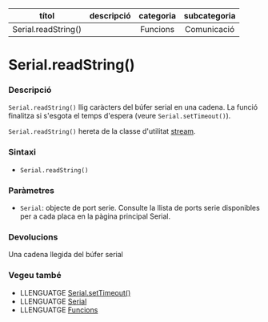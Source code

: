 
| títol | descripció   | categoria  | subcategoria        |
| :---: | :----------: | :--------: | :-----------------: |
| Serial.readString() | | Funcions | Comunicació |

# Serial.readString()

### Descripció

`Serial.readString()` llig caràcters del búfer serial en una cadena. La funció finalitza si s'esgota el temps d'espera (veure `Serial.setTimeout()`).

`Serial.readString()` hereta de la classe d'utilitat [stream](../Stream.md).

### Sintaxi

*  `Serial.readString()`

### Paràmetres

*  `Serial`: objecte de port serie. Consulte la llista de ports serie disponibles per a cada placa en la pàgina principal Serial.

### Devolucions

Una cadena llegida del búfer serial

### Vegeu també

*  LLENGUATGE [Serial.setTimeout()](./Serial.setTimeout().md)  
*  LLENGUATGE [Serial](../Serial.md)  
*  LLENGUATGE [Funcions](../../Funcions.md)
